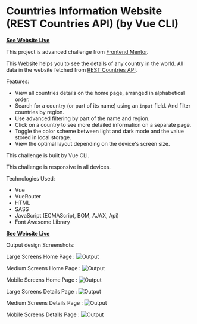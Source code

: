 # Countries Information Website (REST Countries API) (by Vue CLI)

**[See Website Live](https://a-awad-countries-information-site-vue.netlify.app/)**

This project is advanced challenge from [Frontend Mentor](https://www.frontendmentor.io/challenges/rest-countries-api-with-color-theme-switcher-5cacc469fec04111f7b848ca).

This Website helps you to see the details of any country in the world. All data in the website fetched
from [REST Countries API](https://restcountries.com).

Features:

- View all countries details on the home page, arranged in alphabetical order.
- Search for a country (or part of its name) using an `input` field. And filter countries by region.
- Use advanced filtering by part of the name and region.
- Click on a country to see more detailed information on a separate page.
- Toggle the color scheme between light and dark mode and the value stored in local storage.
- View the optimal layout depending on the device's screen size.

This challenge is built by Vue CLI.

This challenge is responsive in all devices.

Technologies Used:

- Vue
- VueRouter
- HTML
- SASS
- JavaScript (ECMAScript, BOM, AJAX, Api)
- Font Awesome Library

**[See Website Live](https://a-awad-countries-information-site-vue.netlify.app/)**

Output design Screenshots:

Large Screens Home Page :
![Output](/Output-design-screenshots/1.home-large-screens.png)

Medium Screens Home Page :
![Output](/Output-design-screenshots/2.home-medium-screens.png)

Mobile Screens Home Page :
![Output](/Output-design-screenshots/3.home-mobile-screens.png)

Large Screens Details Page :
![Output](/Output-design-screenshots/4.details-large-screens.png)

Medium Screens Details Page :
![Output](/Output-design-screenshots/5.details-medium-screens.png)

Mobile Screens Details Page :
![Output](/Output-design-screenshots/6.details-mobile-screens.png)
